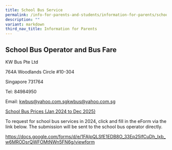 ```yaml
---
title: School Bus Service
permalink: /info-for-parents-and-students/information-for-parents/school-bus-service/
description: ""
variant: markdown
third_nav_title: Information for Parents
---
```

## School Bus Operator and Bus Fare

KW Bus Pte Ltd

764A Woodlands Circle #10-304

Singapore 731764

Tel: 84984950

Email: [kwbus@yahoo.com.sg](mailto:kwbus@yahoo.com.sg)kwbus@yahoo.com.sg

[School Bus Prices (Jan 2024 to Dec 2025)](/files/School%20bus%20prices%202024%20to%202025/School_Bus_Prices__Jan_2024_to_Dec_2025_.pdf)

To request for school bus services in 2024, click and fill in the eForm via the link below. The submission will be sent to the school bus operator directly.

[https://docs.google.com/forms/d/e/1FAIpQLSfE1EDB8O_33Ep25lfCuDh_Ixb_w6MRODsrQWFOMtNWn5FN6g/viewform ](https://docs.google.com/forms/d/e/1FAIpQLSfE1EDB8O_33Ep25lfCuDh_Ixb_w6MRODsrQWFOMtNWn5FN6g/viewform )